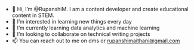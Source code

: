 - 👋 Hi, I’m @RupanshiM. I am a content developer and create educational content in STEM.
- 👀 I’m interested in learning new things every day
- 🌱 I’m currently learning data analytics and machine learning
- 💞️ I’m looking to collaborate on technical writing projects
- 📫 You can reach out to me on dms or rupanshimaithani@gmail.com

<!---
RupanshiM/RupanshiM is a ✨ special ✨ repository because its `README.md` (this file) appears on your GitHub profile.
You can click the Preview link to take a look at your changes.
--->
